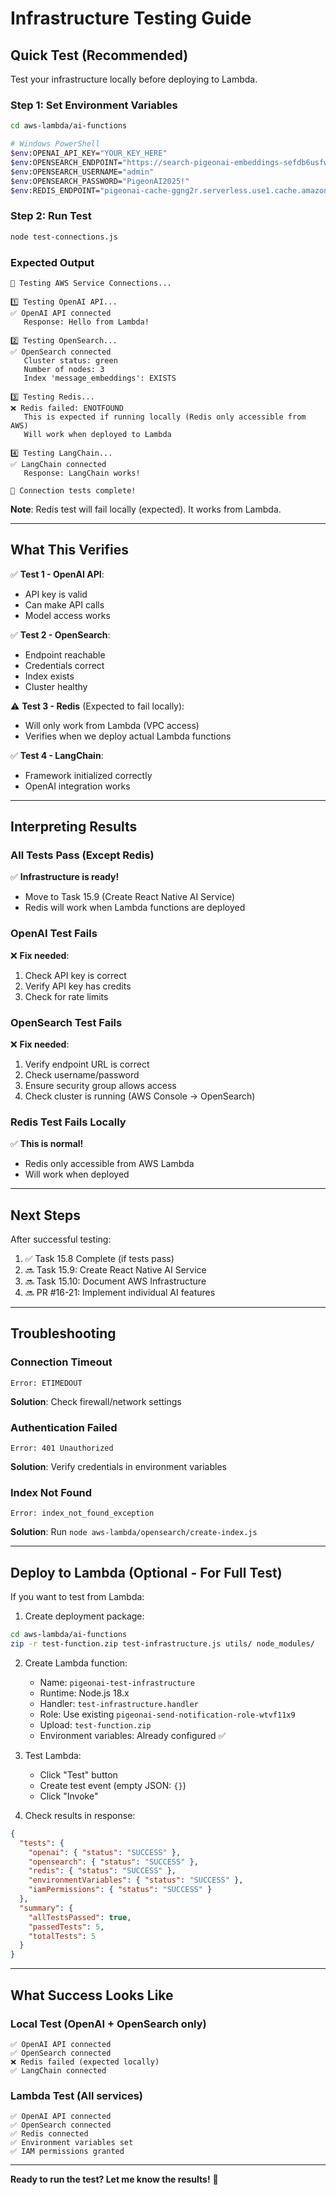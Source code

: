 # Infrastructure Testing Guide

## Quick Test (Recommended)

Test your infrastructure locally before deploying to Lambda.

### Step 1: Set Environment Variables

```bash
cd aws-lambda/ai-functions

# Windows PowerShell
$env:OPENAI_API_KEY="YOUR_KEY_HERE"
$env:OPENSEARCH_ENDPOINT="https://search-pigeonai-embeddings-sefdb6usfwni6dhjxdmoqsn7zi.us-east-1.es.amazonaws.com"
$env:OPENSEARCH_USERNAME="admin"
$env:OPENSEARCH_PASSWORD="PigeonAI2025!"
$env:REDIS_ENDPOINT="pigeonai-cache-ggng2r.serverless.use1.cache.amazonaws.com"
```

### Step 2: Run Test

```bash
node test-connections.js
```

### Expected Output

```
🧪 Testing AWS Service Connections...

1️⃣ Testing OpenAI API...
✅ OpenAI API connected
   Response: Hello from Lambda!

2️⃣ Testing OpenSearch...
✅ OpenSearch connected
   Cluster status: green
   Number of nodes: 3
   Index 'message_embeddings': EXISTS

3️⃣ Testing Redis...
❌ Redis failed: ENOTFOUND
   This is expected if running locally (Redis only accessible from AWS)
   Will work when deployed to Lambda

4️⃣ Testing LangChain...
✅ LangChain connected
   Response: LangChain works!

🎉 Connection tests complete!
```

**Note**: Redis test will fail locally (expected). It works from Lambda.

---

## What This Verifies

✅ **Test 1 - OpenAI API**:
- API key is valid
- Can make API calls
- Model access works

✅ **Test 2 - OpenSearch**:
- Endpoint reachable
- Credentials correct
- Index exists
- Cluster healthy

⚠️ **Test 3 - Redis** (Expected to fail locally):
- Will only work from Lambda (VPC access)
- Verifies when we deploy actual Lambda functions

✅ **Test 4 - LangChain**:
- Framework initialized correctly
- OpenAI integration works

---

## Interpreting Results

### All Tests Pass (Except Redis)
✅ **Infrastructure is ready!**
- Move to Task 15.9 (Create React Native AI Service)
- Redis will work when Lambda functions are deployed

### OpenAI Test Fails
❌ **Fix needed**:
1. Check API key is correct
2. Verify API key has credits
3. Check for rate limits

### OpenSearch Test Fails
❌ **Fix needed**:
1. Verify endpoint URL is correct
2. Check username/password
3. Ensure security group allows access
4. Check cluster is running (AWS Console → OpenSearch)

### Redis Test Fails Locally
✅ **This is normal!**
- Redis only accessible from AWS Lambda
- Will work when deployed

---

## Next Steps

After successful testing:

1. ✅ Task 15.8 Complete (if tests pass)
2. 🔜 Task 15.9: Create React Native AI Service
3. 🔜 Task 15.10: Document AWS Infrastructure
4. 🔜 PR #16-21: Implement individual AI features

---

## Troubleshooting

### Connection Timeout
```
Error: ETIMEDOUT
```
**Solution**: Check firewall/network settings

### Authentication Failed
```
Error: 401 Unauthorized
```
**Solution**: Verify credentials in environment variables

### Index Not Found
```
Error: index_not_found_exception
```
**Solution**: Run `node aws-lambda/opensearch/create-index.js`

---

## Deploy to Lambda (Optional - For Full Test)

If you want to test from Lambda:

1. Create deployment package:
```bash
cd aws-lambda/ai-functions
zip -r test-function.zip test-infrastructure.js utils/ node_modules/
```

2. Create Lambda function:
   - Name: `pigeonai-test-infrastructure`
   - Runtime: Node.js 18.x
   - Handler: `test-infrastructure.handler`
   - Role: Use existing `pigeonai-send-notification-role-wtvf11x9`
   - Upload: `test-function.zip`
   - Environment variables: Already configured ✅

3. Test Lambda:
   - Click "Test" button
   - Create test event (empty JSON: `{}`)
   - Click "Invoke"

4. Check results in response:
```json
{
  "tests": {
    "openai": { "status": "SUCCESS" },
    "opensearch": { "status": "SUCCESS" },
    "redis": { "status": "SUCCESS" },
    "environmentVariables": { "status": "SUCCESS" },
    "iamPermissions": { "status": "SUCCESS" }
  },
  "summary": {
    "allTestsPassed": true,
    "passedTests": 5,
    "totalTests": 5
  }
}
```

---

## What Success Looks Like

### Local Test (OpenAI + OpenSearch only)
```
✅ OpenAI API connected
✅ OpenSearch connected
❌ Redis failed (expected locally)
✅ LangChain connected
```

### Lambda Test (All services)
```
✅ OpenAI API connected
✅ OpenSearch connected
✅ Redis connected
✅ Environment variables set
✅ IAM permissions granted
```

---

**Ready to run the test? Let me know the results!** 🧪


